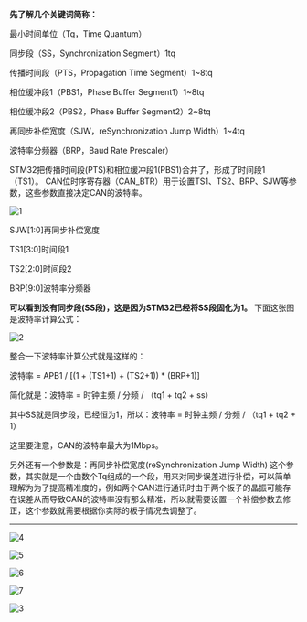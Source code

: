 **先了解几个关键词简称：** 

最小时间单位（Tq，Time Quantum） 

同步段（SS，Synchronization Segment）1tq 

传播时间段（PTS，Propagation Time Segment）1~8tq 

相位缓冲段1（PBS1，Phase Buffer Segment1）1~8tq 

相位缓冲段2（PBS2，Phase Buffer Segment2）2~8tq 

再同步补偿宽度（SJW，reSynchronization Jump Width）1~4tq 

波特率分频器（BRP，Baud Rate Prescaler）

 STM32把传播时间段(PTS)和相位缓冲段1(PBS1)合并了，形成了时间段1（TS1）。  CAN位时序寄存器（CAN_BTR）用于设置TS1、TS2、BRP、SJW等参数，这些参数直接决定CAN的波特率。  

  ![1](.assest/bit_timing/1.png)

SJW[1:0]再同步补偿宽度  

TS1[3:0]时间段1  

TS2[2:0]时间段2  

BRP[9:0]波特率分频器  

**可以看到没有同步段(SS段)，这是因为STM32已经将SS段固化为1。**  下面这张图是波特率计算公式：

![2](.assest/bit_timing/2.png)

整合一下波特率计算公式就是这样的：  

波特率 = APB1 / [(1 + (TS1+1) + (TS2+1)) * (BRP+1)]  

简化就是：波特率 = 时钟主频 / 分频 / （tq1 + tq2 + ss）  

其中SS就是同步段，已经恒为1，所以：波特率 = 时钟主频 / 分频 / （tq1 + tq2 + 1） 

这里要注意，CAN的波特率最大为1Mbps。

另外还有一个参数是：再同步补偿宽度(reSynchronization Jump Width) 这个参数，其实就是一个由数个Tq组成的一个段，用来对同步误差进行补偿，可以简单理解为为了提高精准度的，例如两个CAN进行通讯时由于两个板子的晶振可能存在误差从而导致CAN的波特率没有那么精准，所以就需要设置一个补偿参数去修正，这个参数就需要根据你实际的板子情况去调整了。



---

![4](.assest/bit_timing/4.webp)

![5](.assest/bit_timing/5.webp)

![6](.assest/bit_timing/6.webp)

![7](.assest/bit_timing/7.webp)

![3](.assest/bit_timing/3.webp)
